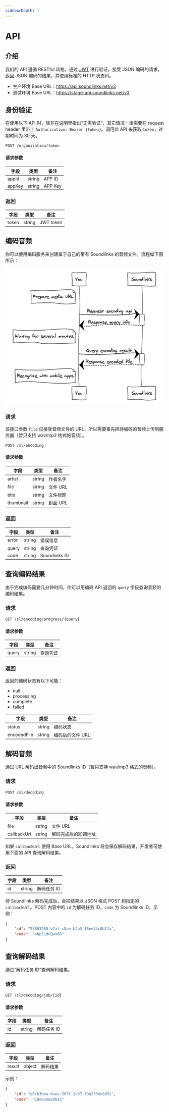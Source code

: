 ```yaml
---
sidebarDepth: 1
---
```


# API

## 介绍

我们的 API 遵循 RESTful 风格，通过 [JWT](https://jwt.io/) 进行验证，接受 JSON 编码的请求，返回 JSON 编码的结果，并使用标准的 HTTP 状态码。

- 生产环境 Base URL：https://api.soundlinks.net/v3
- 测试环境 Base URL：https://stage-api.soundlinks.net/v3

## 身份验证

在使用以下 API 时，除非在说明里指出“无需验证”，其它情况一律需要在 request header 里带上 `Authorization: Bearer {token}`。调用此 API 来获取 `token`，过期时间为 30 天。

```
POST /organization/token
```

#### 请求参数

| 字段 | 类型 | 备注 |
| ----- | ---- | ---- |
| appId | string | APP ID |
| appKey | string | APP Key |

### 返回

| 字段 | 类型 | 备注 |
| ----- | ---- | ---- |
| token | string | JWT token

## 编码音频

你可以使用编码服务来创建属于自己的带有 Soundlinks 的音频文件。流程如下图所示：

![Soundlinks Encoding Service Diagram](./sequence.jpg)

### 请求

该接口参数 `file` 仅接受音频文件的 URL，所以需要事先把待编码的音频上传到服务器（暂只支持 wav/mp3 格式的音频）。

```
POST /sl/encoding
```

#### 请求参数

| 字段 | 类型 | 备注 |
| ----- | ---- | ---- |
| artist | string | 作者名字 |
| file | string | 文件 URL |
| title | string | 文件标题 |
| thumbnail | string | 封面 URL |

### 返回

| 字段 | 类型 | 备注 |
| ----- | ---- | ---- |
| error | string | 错误信息 |
| query | string | 查询凭证 |
| code | string | Soundlinks ID |

## 查询编码结果

由于完成编码需要几分钟时间，你可以用编码 API 返回的 `query` 字段查询音频的编码结果。

### 请求

```
GET /sl/encoding/progress/{query}
```

#### 请求参数

| 字段 | 类型 | 备注 |
| ----- | ---- | ---- |
| query | string | 查询凭证 |

### 返回

返回的编码状态有以下可能：

- null
- processing
- complete
- failed

| 字段 | 类型 | 备注 |
| ----- | ---- | ---- |
| status | string | 编码状态 |
| encodedFile | string | 编码后的文件 URL |

## 解码音频

通过 URL 解码出音频中的 Soundlinks ID（暂只支持 wav/mp3 格式的音频）。

### 请求

```
POST /sl/decoding
```

#### 请求参数

| 字段 | 类型 | 备注 |
| ----- | ---- | ---- |
| file | string | 文件 URL |
| callbackUrl | string | 解码完成后的回调地址 |

如果 `callbackUrl` 使用 Base URL，Soundlinks 将会保存解码结果，开发者可使用下面的 API 查询解码结果。

### 返回

| 字段 | 类型 | 备注 |
| ----- | ---- | ---- |
| id | string | 解码任务 ID |

待 Soundlinks 解码完成后，会把结果以 JSON 格式 POST 到指定的 `callbackUrl`。POST 内容中的 `id` 为解码任务 ID，`code` 为 Soundlinks ID。示例：

```json
{
    "id": "95803265-b7af-c8ae-b2a3-16ee44c0b11a",
    "code": "4Npl1dGQwv6R"
}
```

## 查询解码结果

通过“解码任务 ID”查询解码结果。

### 请求

```
GET /sl/decoding/job/{id}
```

#### 请求参数

| 字段 | 类型 | 备注 |
| ----- | ---- | ---- |
| id | string | 解码任务 ID |

### 返回

| 字段 | 类型 | 备注 |
| ----- | ---- | ---- |
| result | object | 解码结果 |

示例：

```json
{
    "id": "e0cb3b4a-0aee-5b7f-1a37-f9a233dc0d51",
    "code": "LNownme2Ob4Z"
}
```
